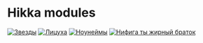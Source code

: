 # Hikka modules
[![Звезды](https://img.shields.io/github/stars/werpyock/hikkamods)](https://github.com/werpyock/hikkamods/stargazers)  [![Лицуха](https://img.shields.io/github/license/werpyock/hikkamods)](https://github.com/werpyock/hikkamods/blob/main/LICENSE)  [![Ноунеймы](https://img.shields.io/github/contributors/werpyock/hikkamods)](https://github.com/werpyock/hikkamods/graphs/contributors)  [![Нифига ты жирный браток](https://img.shields.io/github/repo-size/werpyock/hikkamods)](https://github.com/werpyock/hikkamods)
